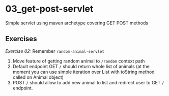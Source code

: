 # 03_get-post-servlet
Simple servlet using maven archetype covering GET POST methods


## Exercises

*Exercise 02:*
Remember `random-animal-servlet` 

1. Move feature of getting random animal to `/random` context path
2. Default endpoint GET `/` should return whole list of animals (at the moment you can use simple iteration over List with toString method called on Animal object)
3. POST `/` should allow to add new animal to list and redirect user to GET `/` endpoint.

